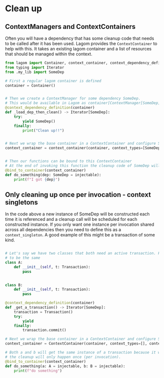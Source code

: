 # Clean up

## ContextManagers and ContextContainers

Often you will have a dependency that has some cleanup code that needs to be called after it has been used.
Lagom provides the `ContextContainer` to help with this. It takes an existing lagom container and a list of resources
that should be managed within the context.

```python
from lagom import Container, context_container, context_dependency_definition, injectable, bind_to_container
from typing import Iterator
from .my_lib import SomeDep

# First a regular lagom container is defined
container = Container()


# Then we create a ContextManager for some dependency SomeDep. 
# This would be available in Lagom as container[ContextManager[SomeDep]]
@context_dependency_definition(container)
def _load_dep_then_clean() -> Iterator[SomeDep]:
    try:
        yield SomeDep()
    finally:
        print("Clean up!!")


# Next we wrap the base container in a ContextContainer and configure SomeDep to be managed
context_container = context_container(container, context_types=[SomeDep])


# Then our functions can be bound to this ContextContainer
# At the end of invoking this function the cleanup code of SomeDep will be automatically called.
@bind_to_container(context_container)
def do_something(dep: SomeDep = injectable):
    print(f"I got {dep}")
```

## Only cleaning up once per invocation - context singletons
In the code above a new instance of SomeDep will be constructed each time it is referenced and a cleanup call
will be scheduled for each constructed instance. If you only want one instance per invocation shared across
all dependencies then you need to define this as a `context_singleton`. A good example of this might be a 
transaction of some kind.

```python

# Let's say we have two classes that both need an active transaction. For an invocation we probably want these
# to be the same
class A:
    def __init__(self, t: Transaction):
        pass

    
class B:
    def __init__(self, t: Transaction):
        pass

@context_dependency_definition(container)
def _get_a_transaction() -> Iterator[SomeDep]:
    transaction = Transaction()
    try:
        yield 
    finally:
        transaction.commit()

# Next we wrap the base container in a ContextContainer and configure SomeDep to be managed
context_container = ContextContainer(container, context_types=[], context_singletons=[Transaction])

# Both a and b will get the same instance of a transaction because it was configured as a singleton
# the cleanup will only happen once (per invocation).
@bind_to_container(context_container)
def do_something(a: A = injectable, b: B = injectable):
    print(f"do something")
```